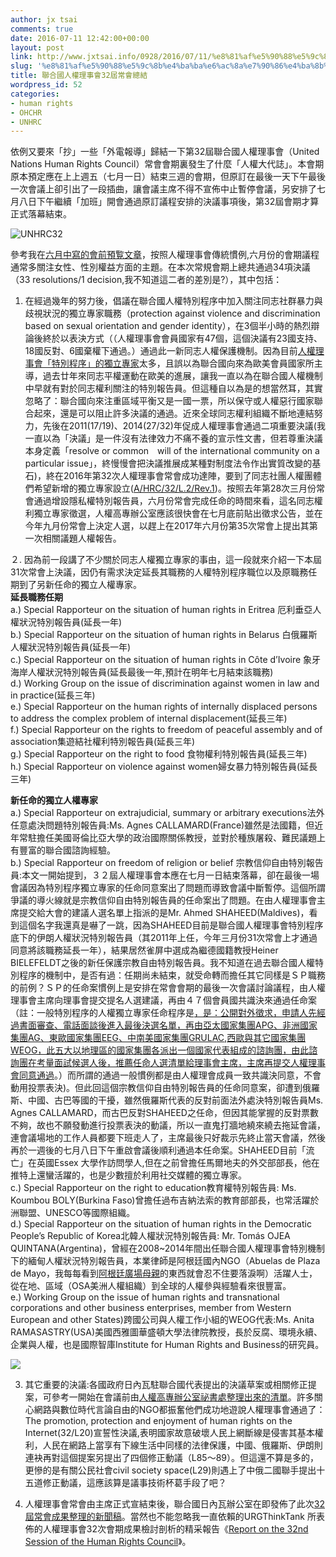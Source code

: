 ```yaml
---
author: jx tsai
comments: true
date: 2016-07-11 12:42:00+00:00
layout: post
link: http://www.jxtsai.info/0928/2016/07/11/%e8%81%af%e5%90%88%e5%9c%8b%e4%ba%ba%e6%ac%8a%e7%90%86%e4%ba%8b%e6%9c%8332%e5%b1%86%e5%b8%b8%e6%9c%83%e7%b8%bd%e7%b5%90/
slug: '%e8%81%af%e5%90%88%e5%9c%8b%e4%ba%ba%e6%ac%8a%e7%90%86%e4%ba%8b%e6%9c%8332%e5%b1%86%e5%b8%b8%e6%9c%83%e7%b8%bd%e7%b5%90'
title: 聯合國人權理事會32屆常會總結
wordpress_id: 52
categories:
- human rights
- OHCHR
- UNHRC
---
```


依例又要來「抄」一些「外電報導」歸結一下第32屆聯合國人權理事會（United Nations Human Rights Council）常會會期裏發生了什麼「人權大代誌」。本會期原本預定應在上上週五（七月一日）結束三週的會期，但原訂在最後一天下午最後一次會議上卻引出了一段插曲，讓會議主席不得不宣佈中止暫停會議，另安排了七月八日下午繼續「加班」開會通過原訂議程安排的決議事項後，第32屆會期才算正式落幕結束。  
  
![UNHRC32](https://4.bp.blogspot.com/-wYA9CsSdXrc/V4BTmpKPeVI/AAAAAAAAKaw/AnHV6pYG4Dg-F6B3KTCAKHUD35XSq1iEwCLcB/s1600/UNHRC32.jpg)   
  
參考我在[六月中寫的會前預覧文章](http://self.jxtsai.info/2016/06/32.html)，按照人權理事會傳統慣例,六月份的會期議程通常多關注女性、性別權益方面的主題。在本次常規會期上總共通過34項決議（33 resolutions/1 decision,我不知道這二者的差別是?），其中包括：   
  
1. 在經過幾年的努力後，倡議在聯合國人權特別程序中加入關注同志社群暴力與歧視狀況的獨立專家職務（protection against violence and discrimination based on sexual orientation and gender identity），在3個半小時的熱烈辯論後終於以表決方式（（人權理事會會員國家有47個，這個決議有23國支持、18國反對、6國棄權下通過。）通過此一新同志人權保護機制。因為目前[人權理事會「特別程序」的獨立專家](https://www.jxtsai.info/blog/archives/2351)太多，且誤以為聯合國向來為歐美會員國家所主導，過去廿年來同志平權運動在歐美的進展，讓我一直以為在聯合國人權機制中早就有對於同志權利關注的特別報告員。但這種自以為是的想當然耳，其實忽略了：聯合國向來注重區域平衡又是一國一票，所以保守或人權惡行國家聯合起來，還是可以阻止許多決議的通過。近來全球同志權利組織不斷地連結努力，先後在2011(17/19)、2014(27/32)年促成人權理事會通過二項重要決議(我一直以為「決議」是一件沒有法律效力不痛不養的宣示性文書，但若尊重決議本身定義「resolve or common　will of the international community on a particular issue」，終慢慢會把決議推展成某種對制度法令作出實質改變的基石)，終在2016年第32次人權理事會常會成功達陣，要到了同志社團人權團體們希望新增的獨立專家設立([A/HRC/32/L.2/Rev.1](http://www.un.org/ga/search/view_doc.asp?symbol=A/HRC/32/L.2/Rev.1))。按照去年第28次三月份常會通過增設隱私權特別報告員，六月份常會完成任命的時間來看，這名同志權利獨立專家徵選，人權高專辦公室應該很快會在七月底前貼出徵求公告，並在今年九月份常會上決定人選，以趕上在2017年六月份第35次常會上提出其第一次相關議題人權報告。  
  
２. 因為前一段講了不少關於同志人權獨立專家的事由，這一段就來介紹一下本屆31次常會上決議，因仍有需求決定延長其職務的人權特別程序職位以及原職務任期到了另新任命的獨立人權專家。  
**延長職務任期**  
a.) Special Rapporteur on the situation of human rights in Eritrea 厄利垂亞人權狀況特別報告員(延長一年)  
b.) Special Rapporteur on the situation of human rights in Belarus 白俄羅斯人權狀況特別報告員(延長一年)  
c.) Special Rapporteur on the situation of human rights in Côte d’Ivoire 象牙海岸人權狀況特別報告員(延長最後一年,預計在明年七月結束該職務)  
d.) Working Group on the issue of discrimination against women in law and in practice(延長三年)  
e.) Special Rapporteur on the human rights of internally displaced persons to address the complex problem of internal displacement(延長三年)  
f.) Special Rapporteur on the rights to freedom of peaceful assembly and of association集遊結社權利特別報告員(延長三年)  
g.) Special Rapporteur on the right to food 食物權利特別報告員(延長三年)  
h.) Special Rapporteur on violence against women婦女暴力特別報告員(延長三年)  
  
**新任命的獨立人權專家**  
a.) Special Rapporteur on extrajudicial, summary or arbitrary executions法外任意處決問題特別報告員:Ms. Agnes CALLAMARD(France)雖然是法國籍，但近年常駐擔任美國哥倫比亞大學的政治國際關係教授，並對於種族屠殺、難民議題上有豐富的聯合國諮詢經驗。  
b.) Special Rapporteur on freedom of religion or belief 宗教信仰自由特別報告員:本文一開始提到，３２屆人權理事會本應在七月一日結束落幕，卻在最後一場會議因為特別程序獨立專家的任命同意案出了問題而導致會議中斷暫停。這個所謂爭議的導火線就是宗教信仰自由特別報告員的任命案出了問題。在由人權理事會主席提交給大會的建議人選名單上指派的是Mr. Ahmed SHAHEED(Maldives)，看到這個名字我還真是嚇了一跳，因為SHAHEED目前是聯合國人權理事會特別程序底下的伊朗人權狀況特別報告員（其2011年上任，今年三月份31次常會上才通過同意將該職務延長一年），結果居然雀屏中選成為繼德國籍教授Heiner BIELEFELDT之後的新任保護宗教自由特別報告員。我不知道在過去聯合國人權特別程序的機制中，是否有過：任期尚未結束，就受命轉而擔任其它同樣是ＳＰ職務的前例？ＳＰ的任命案慣例上是安排在常會會期的最後一次會議討論議程，由人權理事會主席向理事會提交提名人選建議，再由４７個會員國共識決來通過任命案（註：一般特別程序的人權獨立專家任命程序是[，是：公開對外徵求，申請人先經過書面審查、電話面談後進入最後決選名單，再由亞太國家集團APG、非洲國家集團AG、東歐國家集團EEG、中南美國家集團GRULAC,西歐與其它國家集團WEOG，此五大以地理區的國家集團各派出一個國家代表組成的諮詢團，由此諮詢團在考量面試候選人後，推薦任命人選清單給理事會主席，主席再提交人權理事會同意通過](http://www.ohchr.org/EN/HRBodies/SP/Pages/Nominations.aspx)。）而所謂的通過一般慣例都是由人權理會成員一致共識決同意，不會動用投票表決)。但此回這個宗教信仰自由特別報告員的任命同意案，卻遭到俄羅斯、中國、古巴等國的干擾，雖然俄羅斯代表的反對前面法外處決特別報告員Ms. Agnes CALLAMARD，而古巴反對SHAHEED之任命，但因其能掌握的反對票數不夠，故也不願發動進行投票表決的動議，所以一直鬼打牆地繞來繞去拖延會議，連會議場地的工作人員都要下班走人了，主席最後只好裁示先終止當天會議，然後再於一週後的七月八日下午重啟會議後順利通過本任命案。SHAHEED目前「流亡」在英國Essex 大學作訪問學人,但在之前曾擔任馬爾地夫的外交部部長，他在推特上還蠻活躍的，也是少數擅於利用社交媒體的獨立專家。  
c.) Special Rapporteur on the right to education教育權特別報告員: Ms. Koumbou BOLY(Burkina Faso)曾擔任過布吉納法索的教育部部長，也常活躍於洲聯盟、UNESCO等國際組織。  
d.) Special Rapporteur on the situation of human rights in the Democratic People’s Republic of Korea北韓人權狀況特別報告員: Mr. Tomás OJEA QUINTANA(Argentina)，曾經在2008~2014年間出任聯合國人權理事會特別機制下的緬甸人權狀況特別報告員，本業律師是阿根廷國內NGO（Abuelas de Plaza de Mayo，我每每看到[阿根廷廣場母親](https://theinitium.com/article/20160708-international-Argentina-mothers)的東西就會忍不住要落淚啊）活躍人士，從在地、區域（OSA美洲人權組織）到全球的人權參與經驗看來很豐富。  
e.) Working Group on the issue of human rights and transnational corporations and other business enterprises, member from Western European and other States)跨國公司與人權工作小組的WEOG代表:Ms. Anita RAMASASTRY(USA)美國西雅圖華盛頓大學法律院教授，長於反腐、環境永續、企業與人權，也是國際智庫Institute for Human Rights and Business的研究員。  
  


![](http://www.universal-rights.org/wp-content/uploads/2016/07/all-SRs-combined.jpg)

  
3. 其它重要的決議:各國政府日內瓦駐聯合國代表提出的決議草案或相關修正提案，可參考一開始在會議前由[人權高專辦公室祕書處整理出來的清單](http://ap.ohchr.org/Documents/sdpage_e.aspx?b=10&se=175&t=4)。許多關心網路與數位時代言論自由的NGO都振奮他們成功地遊說人權理事會通過了：  
The promotion, protection and enjoyment of human rights on the Internet(32/L20)宣誓性決議,表明國家故意破壞人民上網斷線是侵害其基本權利，人民在網路上當享有下線生活中同樣的法律保護，中國、俄羅斯、伊朗則連袂再對這個提案另提出了四個修正動議（L85～89）。但這還不算是多的，更慘的是有關公民社會civil society space(L29)則遇上了中俄二國聯手提出十五道修正動議，這應該算是議事技術杯葛手段了吧？  
  
4. 人權理事會常會由主席正式宣結束後，聯合國日內瓦辦公室在即發佈了此次[32屆常會成果整理的新聞稿](http://www.unog.ch/unog/website/news_media.nsf/(httpNewsByYear_en)/F19440AFA74912F7C1257FE30058DEEA?OpenDocument)。當然也不能忽略我一直依賴的URGThinkTank 所表佈的人權理事會32次會期成果檢討剖析的精采報告《[Report on the 32nd Session of the Human Rights Council](http://www.universal-rights.org/urg-human-rights-council-reports/report-32nd-session-human-rights-council/)》。  
  

